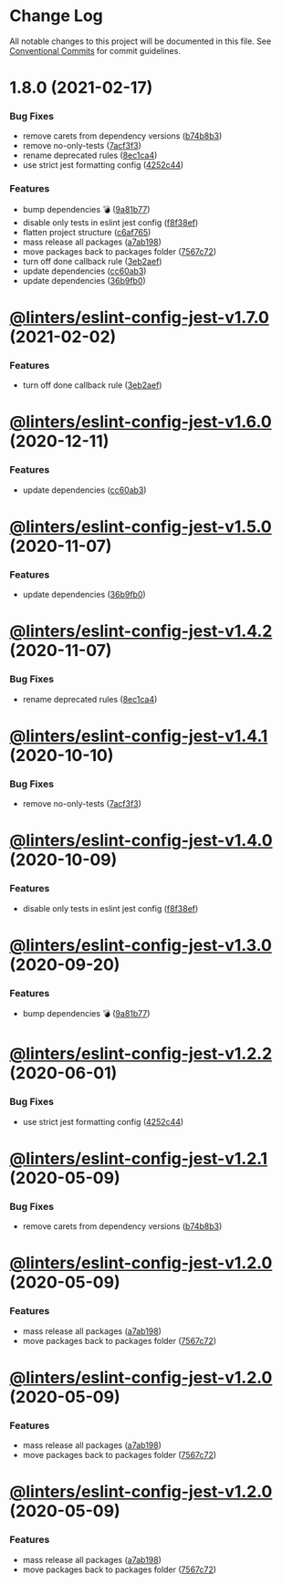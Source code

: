 # Change Log

All notable changes to this project will be documented in this file.
See [Conventional Commits](https://conventionalcommits.org) for commit guidelines.

# 1.8.0 (2021-02-17)


### Bug Fixes

* remove carets from dependency versions ([b74b8b3](https://github.com/developer239/linters/commit/b74b8b3b4c4c2e3afe3c1c9130262844ae515364))
* remove no-only-tests ([7acf3f3](https://github.com/developer239/linters/commit/7acf3f36598e2a1df8589798c2f14b4e799163d3))
* rename deprecated rules ([8ec1ca4](https://github.com/developer239/linters/commit/8ec1ca4a70fc9815ccda5ad977c73e9ba55eb94e))
* use strict jest formatting config ([4252c44](https://github.com/developer239/linters/commit/4252c4493f8e5fc8a8d13bee3eab2cdd4fa47c81))


### Features

* bump dependencies 💣 ([9a81b77](https://github.com/developer239/linters/commit/9a81b773be6e80179c959a4672a7e037721bbd5c))
* disable only tests in eslint jest config ([f8f38ef](https://github.com/developer239/linters/commit/f8f38efac0ef9c456434348a86014ef5ac73cdf0))
* flatten project structure ([c6af765](https://github.com/developer239/linters/commit/c6af765b1de34223f2703e128c80838f0cb9e0fd))
* mass release all packages ([a7ab198](https://github.com/developer239/linters/commit/a7ab198fe829a1621f9dcb6c4adf04d406331b9e))
* move packages back to packages folder ([7567c72](https://github.com/developer239/linters/commit/7567c72db65a8fbe356e72fe59d8ba2c64e13305))
* turn off done callback rule ([3eb2aef](https://github.com/developer239/linters/commit/3eb2aef70f687479d24ae971f9ba28a7fdb4904b))
* update dependencies ([cc60ab3](https://github.com/developer239/linters/commit/cc60ab39ae9454b463be90b60bdc46d3285f51ad))
* update dependencies ([36b9fb0](https://github.com/developer239/linters/commit/36b9fb0e9a51c60a4d527aca9c8e3d5718379b26))





# [@linters/eslint-config-jest-v1.7.0](https://github.com/developer239/linters/compare/@linters/eslint-config-jest-v1.6.0...@linters/eslint-config-jest-v1.7.0) (2021-02-02)


### Features

* turn off done callback rule ([3eb2aef](https://github.com/developer239/linters/commit/3eb2aef70f687479d24ae971f9ba28a7fdb4904b))

# [@linters/eslint-config-jest-v1.6.0](https://github.com/developer239/linters/compare/@linters/eslint-config-jest-v1.5.0...@linters/eslint-config-jest-v1.6.0) (2020-12-11)


### Features

* update dependencies ([cc60ab3](https://github.com/developer239/linters/commit/cc60ab39ae9454b463be90b60bdc46d3285f51ad))

# [@linters/eslint-config-jest-v1.5.0](https://github.com/developer239/linters/compare/@linters/eslint-config-jest-v1.4.2...@linters/eslint-config-jest-v1.5.0) (2020-11-07)


### Features

* update dependencies ([36b9fb0](https://github.com/developer239/linters/commit/36b9fb0e9a51c60a4d527aca9c8e3d5718379b26))

# [@linters/eslint-config-jest-v1.4.2](https://github.com/developer239/linters/compare/@linters/eslint-config-jest-v1.4.1...@linters/eslint-config-jest-v1.4.2) (2020-11-07)


### Bug Fixes

* rename deprecated rules ([8ec1ca4](https://github.com/developer239/linters/commit/8ec1ca4a70fc9815ccda5ad977c73e9ba55eb94e))

# [@linters/eslint-config-jest-v1.4.1](https://github.com/developer239/linters/compare/@linters/eslint-config-jest-v1.4.0...@linters/eslint-config-jest-v1.4.1) (2020-10-10)


### Bug Fixes

* remove no-only-tests ([7acf3f3](https://github.com/developer239/linters/commit/7acf3f36598e2a1df8589798c2f14b4e799163d3))

# [@linters/eslint-config-jest-v1.4.0](https://github.com/developer239/linters/compare/@linters/eslint-config-jest-v1.3.0...@linters/eslint-config-jest-v1.4.0) (2020-10-09)


### Features

* disable only tests in eslint jest config ([f8f38ef](https://github.com/developer239/linters/commit/f8f38efac0ef9c456434348a86014ef5ac73cdf0))

# [@linters/eslint-config-jest-v1.3.0](https://github.com/developer239/linters/compare/@linters/eslint-config-jest-v1.2.2...@linters/eslint-config-jest-v1.3.0) (2020-09-20)


### Features

* bump dependencies 💣 ([9a81b77](https://github.com/developer239/linters/commit/9a81b773be6e80179c959a4672a7e037721bbd5c))

# [@linters/eslint-config-jest-v1.2.2](https://github.com/developer239/linters/compare/@linters/eslint-config-jest-v1.2.1...@linters/eslint-config-jest-v1.2.2) (2020-06-01)


### Bug Fixes

* use strict jest formatting config ([4252c44](https://github.com/developer239/linters/commit/4252c4493f8e5fc8a8d13bee3eab2cdd4fa47c81))

# [@linters/eslint-config-jest-v1.2.1](https://github.com/developer239/linters/compare/@linters/eslint-config-jest-v1.2.0...@linters/eslint-config-jest-v1.2.1) (2020-05-09)


### Bug Fixes

* remove carets from dependency versions ([b74b8b3](https://github.com/developer239/linters/commit/b74b8b3b4c4c2e3afe3c1c9130262844ae515364))

# [@linters/eslint-config-jest-v1.2.0](https://github.com/developer239/linters/compare/@linters/eslint-config-jest-v1.1.0...@linters/eslint-config-jest-v1.2.0) (2020-05-09)


### Features

* mass release all packages ([a7ab198](https://github.com/developer239/linters/commit/a7ab198fe829a1621f9dcb6c4adf04d406331b9e))
* move packages back to packages folder ([7567c72](https://github.com/developer239/linters/commit/7567c72db65a8fbe356e72fe59d8ba2c64e13305))

# [@linters/eslint-config-jest-v1.2.0](https://github.com/developer239/linters/compare/@linters/eslint-config-jest-v1.1.0...@linters/eslint-config-jest-v1.2.0) (2020-05-09)


### Features

* mass release all packages ([a7ab198](https://github.com/developer239/linters/commit/a7ab198fe829a1621f9dcb6c4adf04d406331b9e))
* move packages back to packages folder ([7567c72](https://github.com/developer239/linters/commit/7567c72db65a8fbe356e72fe59d8ba2c64e13305))

# [@linters/eslint-config-jest-v1.2.0](https://github.com/developer239/linters/compare/@linters/eslint-config-jest-v1.1.0...@linters/eslint-config-jest-v1.2.0) (2020-05-09)


### Features

* mass release all packages ([a7ab198](https://github.com/developer239/linters/commit/a7ab198fe829a1621f9dcb6c4adf04d406331b9e))
* move packages back to packages folder ([7567c72](https://github.com/developer239/linters/commit/7567c72db65a8fbe356e72fe59d8ba2c64e13305))
